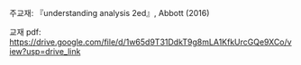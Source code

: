 주교재:  『understanding analysis 2ed』, Abbott (2016)

교재 pdf: https://drive.google.com/file/d/1w65d9T31DdkT9g8mLA1KfkUrcGQe9XCo/view?usp=drive_link
